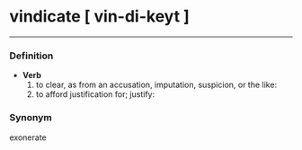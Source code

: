 # vindicate [ vin-di-keyt ]
---
### Definition
- **Verb**
  1. to clear, as from an accusation, imputation, suspicion, or the like:
  2. to afford justification for; justify:
### Synonym
exonerate 
